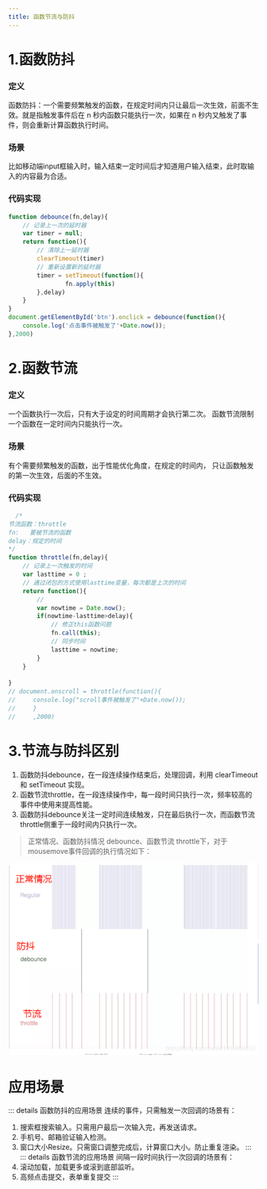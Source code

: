 ```yaml
---
title: 函数节流与防抖
---
```


# 1.函数防抖

### 定义
  函数防抖：一个需要频繁触发的函数，在规定时间内只让最后一次生效，前面不生效。就是指触发事件后在 n 秒内函数只能执行一次，如果在 n 秒内又触发了事件，则会重新计算函数执行时间。
### 场景
  比如移动端input框输入时，输入结束一定时间后才知道用户输入结束，此时取输入的内容最为合适。
### 代码实现
 ```js
 function debounce(fn,delay){
     // 记录上一次的延时器
     var timer = null;
     return function(){
         // 清除上一延时器
         clearTimeout(timer)
         // 重新设置新的延时器
         timer = setTimeout(function(){
                 fn.apply(this)
         },delay)
     }
 }
 document.getElementById('btn').onclick = debounce(function(){
     console.log('点击事件被触发了'+Date.now());
 },2000) 
```

# 2.函数节流

### 定义
  一个函数执行一次后，只有大于设定的时间周期才会执行第二次。
  函数节流限制一个函数在一定时间内只能执行一次。
### 场景
  有个需要频繁触发的函数，出于性能优化角度，在规定的时间内，
  只让函数触发的第一次生效，后面的不生效。
### 代码实现
  ```js
    /*
  节流函数：throttle
  fn:   要被节流的函数
  delay：规定的时间
  */
  function throttle(fn,delay){
      // 记录上一次触发的时间
      var lasttime = 0 ;
      // 通过闭包的方式使用lasttime变量，每次都是上次的时间
      return function(){
          // 
          var nowtime = Date.now();
          if(nowtime-lasttime>delay){
              // 修正this函数问题
              fn.call(this);
              // 同步时间
              lasttime = nowtime;
          }
      }
      
  }
  // document.onscroll = throttle(function(){
  //     console.log("scroll事件被触发了"+Date.now());
  //     }
  //     ,2000)

  ```

  # 3.节流与防抖区别
  1. 函数防抖debounce，在一段连续操作结束后，处理回调，利用 clearTimeout 和 setTimeout 实现。
  2. 函数节流throttle，在一段连续操作中，每一段时间只执行一次，频率较高的事件中使用来提高性能。
  3. 函数防抖debounce关注一定时间连续触发，只在最后执行一次，而函数节流throttle侧重于一段时间内只执行一次。
   
 >正常情况、函数防抖情况 debounce、函数节流 throttle下，对于mousemove事件回调的执行情况如下：

  ![防抖节流](images/interview/debounce-throttle.png)

  # 应用场景

  ::: details 函数防抖的应用场景
  连续的事件，只需触发一次回调的场景有：
  1. 搜索框搜索输入。只需用户最后一次输入完，再发送请求。
  2. 手机号、邮箱验证输入检测。
  3. 窗口大小Resize。只需窗口调整完成后，计算窗口大小。防止重复渲染。
  ::: 
  ::: details 函数节流的应用场景
  间隔一段时间执行一次回调的场景有：
  1. 滚动加载，加载更多或滚到底部监听。
  2. 高频点击提交，表单重复提交
  :::





 
 
